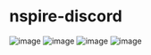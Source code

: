 # nspire-discord
![image](https://github.com/user-attachments/assets/10851e22-3567-4c4a-9dac-bdbb5d6245f3)
![image](https://github.com/user-attachments/assets/72f63650-ca01-4b87-bfca-5fda6c613ac6)
![image](https://github.com/user-attachments/assets/a2fb4367-21f2-45da-bc01-8b903fd286e5)
![image](https://github.com/user-attachments/assets/086a1134-aa20-4f82-82b1-9c02352b1184)
